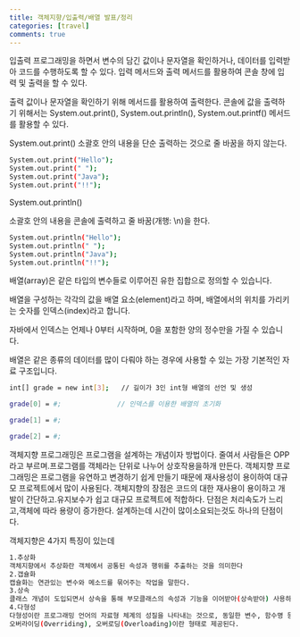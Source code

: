 ```yaml
---
title: 객체지향/입출력/배열 발표/정리
categories: [travel]
comments: true
---
```

입출력
프로그래밍을 하면서 변수의 담긴 값이나 문자열을 확인하거나, 데이터를 입력받아 코드를 수행하도록 할 수 있다. 입력 메서드와 출력 메서드를 활용하여 콘솔 창에 입력 및 출력을 할 수 있다.

출력
값이나 문자열을 확인하기 위해 메서드를 활용하여 출력한다. 콘솔에 값을 출력하기 위해서는 System.out.print(), System.out.println(), System.out.printf() 메서드를 활용할 수 있다.

System.out.print()
소괄호 안의 내용을 단순 출력하는 것으로 줄 바꿈을 하지 않는다.
```bash
System.out.print("Hello");
System.out.print(" ");
System.out.print("Java");
System.out.print("!!");
```

System.out.println()

소괄호 안의 내용을 콘솔에 출력하고 줄 바꿈(개행: \n)을 한다.
```bash
System.out.println("Hello");
System.out.println(" ");
System.out.println("Java");
System.out.println("!!");
```

배열(array)은 같은 타입의 변수들로 이루어진 유한 집합으로 정의할 수 있습니다.

배열을 구성하는 각각의 값을 배열 요소(element)라고 하며, 배열에서의 위치를 가리키는 숫자를 인덱스(index)라고 합니다.

자바에서 인덱스는 언제나 0부터 시작하며, 0을 포함한 양의 정수만을 가질 수 있습니다.

배열은 같은 종류의 데이터를 많이 다뤄야 하는 경우에 사용할 수 있는 가장 기본적인 자료 구조입니다.

```bash
int[] grade = new int[3];   // 길이가 3인 int형 배열의 선언 및 생성

grade[0] = #;              // 인덱스를 이용한 배열의 초기화

grade[1] = #;

grade[2] = #;
```

객체지향 프로그래밍은 프로그램을 설계하는 개념이자 방법이다. 줄여서 사람들은 OPP라고 부르며.프로그램를 객체라는 단위로 나누어 상호작용을하개 만든다.
객체지향 프로그래밍은 프로그램을 유연하고 변경하기 쉽게 만들기 때문에 재사용성이 용이하여 대규모 프로젝트에서 많이 사용된다. 
객체지향의 장점은 코드의 대한 재사용이 용이하고 개발이 간단하고.유지보수가 쉽고 대규모 프로젝트에 적합하다. 단점은 처리속도가 느리고,객체에 따라 용량이 증가한다. 설계하는데 시간이 많이소요되는것도 하나의 단점이다.

객체지향은 4가지 특징이 있는데
```bash
1.추상화
객체지향에서 추상화란 객체에서 공통된 속성과 행위를 추출하는 것을 의미한다
2.갭슐화
캡슐화는 연관있는 변수와 메소드를 묶어주는 작업을 말한다.
3.상속
클래스 개념이 도입되면서 상속을 통해 부모클래스의 속성과 기능을 이어받아(상속받아) 사용하는 것을 말한다.
4.다형성
다형성이란 프로그래밍 언어의 자료형 체계의 성질을 나타내는 것으로, 동일한 변수, 함수명 등이 다양한 방법으로 기능하는 것을 말하며
오버라이딩(Overriding), 오버로딩(Overloading)이란 형태로 제공된다.
```